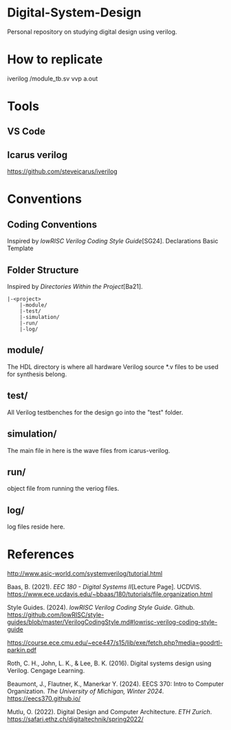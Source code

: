 # Digital-System-Design

Personal repository on studying digital design using verilog.

# How to replicate

iverilog <project>/module_tb.sv
vvp a.out

# Tools

## VS Code

## Icarus verilog

https://github.com/steveicarus/iverilog

# Conventions

## Coding Conventions

Inspired by _lowRISC Verilog Coding Style Guide_[SG24].
Declarations
Basic Template

## Folder Structure

Inspired by _Directories Within the Project_[Ba21].

```
|-<project>
    |-module/
    |-test/
    |-simulation/
    |-run/
    |-log/
```

## module/

The HDL directory is where all hardware Verilog source \*.v files to be used for synthesis belong.

## test/

All Verilog testbenches for the design go into the "test" folder.

## simulation/

The main file in here is the wave files from icarus-verilog.

## run/

object file from running the veriog files.

## log/

log files reside here.

# References
http://www.asic-world.com/systemverilog/tutorial.html

Baas, B. (2021). _EEC 180 - Digital Systems II_[Lecture Page]. UCDVIS. https://www.ece.ucdavis.edu/~bbaas/180/tutorials/file.organization.html

Style Guides. (2024). _lowRISC Verilog Coding Style Guide_. Github. https://github.com/lowRISC/style-guides/blob/master/VerilogCodingStyle.md#lowrisc-verilog-coding-style-guide

https://course.ece.cmu.edu/~ece447/s15/lib/exe/fetch.php?media=goodrtl-parkin.pdf

Roth, C. H., John, L. K., & Lee, B. K. (2016). Digital systems design using Verilog. Cengage Learning.

Beaumont, J., Flautner, K., Manerkar Y. (2024). EECS 370: Intro to Computer Organization. _The University of Michigan, Winter 2024_. https://eecs370.github.io/

Mutlu, O. (2022). Digital Design and Computer Architecture. _ETH Zurich_. https://safari.ethz.ch/digitaltechnik/spring2022/
